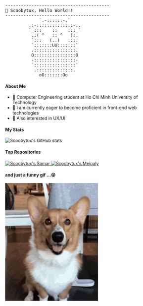 <pre>
----------------------------------------
<span>🚀 Scoobytux, Hello World!!</span>
----------------------------------------
             `.-::::::-.`
         .:-::::::::::::::-:.
         `_:::    ::    :::_`
          .:( ^   :: ^   ):.
          `:::   (..)   :::.
          `:::::::UU:::::::`
          .::::::::::::::::.
          O::::::::::::::::O
          -::::::::::::::::-
          `::::::::::::::::`
           .::::::::::::::.
             oO:::::::Oo
</pre>


#### About Me

- 📑 Computer Engineering student at Ho Chi Minh University of Technology
- 🎯 I am currently eager to become proficient in front-end web technologies
- 🎨 Also interested in UX/UI


#### My Stats

![Scoobytux's GitHub stats](https://github-readme-stats.vercel.app/api?username=scoobytux&theme=dracula&show_icons=true)


#### Top Repositories

<a href="https://github.com/scoobytux/Samar">
  <img align="center" src="https://github-readme-stats.vercel.app/api/pin/?username=scoobytux&repo=Samar&theme=dracula" alt="Scoobytux's Samar"/>
</a>
<a href="https://github.com/scoobytux/Meipaly">
  <img align="center" src="https://github-readme-stats.vercel.app/api/pin/?username=scoobytux&repo=Meipaly&theme=dracula" alt="Scoobytux's Meipaly"/>
</a>

#### and just a funny gif ...😜
<img src="images/happy-heart.gif" alt="Happy heart Corgi" width="300" height="380"/>

